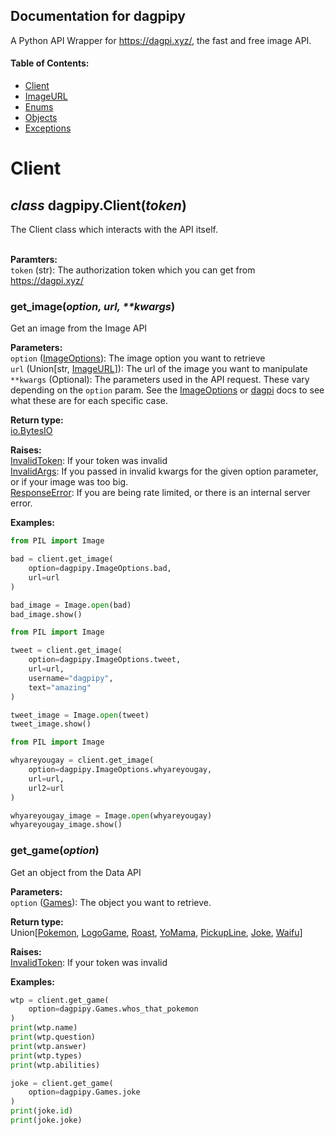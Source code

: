 ## Documentation for dagpipy
A Python API Wrapper for https://dagpi.xyz/, the fast and free image API.

#### Table of Contents:
- [Client]()
- [ImageURL]()
- [Enums]()
- [Objects]()
- [Exceptions]()


# Client
<h2><em>class</em> dagpipy.<strong>Client</strong>(<em>token</em>)</h2>
The Client class which interacts with the API itself. 

<br>**Paramters:**<br>
`token` (str): The authorization token which you can get from https://dagpi.xyz/

### get_image(<em>option, url, **kwargs</em>)
Get an image from the Image API

**Parameters:**<br>
`option` ([ImageOptions]()): The image option you want to retrieve<br>
`url` (Union\[str, [ImageURL]()]): The url of the image you want to manipulate<br>
`**kwargs` (Optional): The parameters used in the API request. These vary depending on the `option` param. See the [ImageOptions]() or [dagpi](https://dagpi.docs.apiary.io/#reference/images-api) docs to see what these are for each specific case.

**Return type:**<br>
[io.BytesIO](https://docs.python.org/3/library/io.html#io.BytesIO)

**Raises:**<br>
[InvalidToken](): If your token was invalid<br>
[InvalidArgs](): If you passed in invalid kwargs for the given option parameter, or if your image was too big.<br>
[ResponseError](): If you are being rate limited, or there is an internal server error.<br>

**Examples:**<br>
```py
from PIL import Image

bad = client.get_image(
    option=dagpipy.ImageOptions.bad,
    url=url
)

bad_image = Image.open(bad)
bad_image.show()
```

```py
from PIL import Image

tweet = client.get_image(
    option=dagpipy.ImageOptions.tweet,
    url=url,
    username="dagpipy",
    text="amazing"
)

tweet_image = Image.open(tweet)
tweet_image.show()
```

```py
from PIL import Image

whyareyougay = client.get_image(
    option=dagpipy.ImageOptions.whyareyougay,
    url=url,
    url2=url
)

whyareyougay_image = Image.open(whyareyougay)
whyareyougay_image.show()
```

### get_game(<em>option</em>)
Get an object from the Data API

**Parameters:**<br>
`option` ([Games]()): The object you want to retrieve. 

**Return type:**<br>
Union\[[Pokemon](), [LogoGame](), [Roast](), [YoMama](), [PickupLine](), [Joke](), [Waifu]()]

**Raises:**<br>
[InvalidToken](): If your token was invalid

**Examples:**<br>
```py
wtp = client.get_game(
    option=dagpipy.Games.whos_that_pokemon
)
print(wtp.name)
print(wtp.question)
print(wtp.answer)
print(wtp.types)
print(wtp.abilities)
```

```py
joke = client.get_game(
    option=dagpipy.Games.joke
)
print(joke.id)
print(joke.joke)
```

